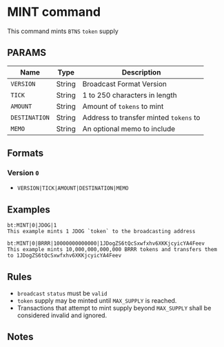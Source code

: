 # MINT command
This command mints `BTNS` `token` supply

## PARAMS
| Name          | Type   | Description                            |
| ------------- | ------ | -------------------------------------- |
| `VERSION`     | String | Broadcast Format Version               |
| `TICK`        | String | 1 to 250 characters in length          |
| `AMOUNT`      | String | Amount of `tokens` to mint             |
| `DESTINATION` | String | Address to transfer minted `tokens` to |
| `MEMO`        | String | An optional memo to include            |

## Formats

### Version `0`
- `VERSION|TICK|AMOUNT|DESTINATION|MEMO`

## Examples
```
bt:MINT|0|JDOG|1
This example mints 1 JDOG `token` to the broadcasting address
```

```
bt:MINT|0|BRRR|10000000000000|1JDogZS6tQcSxwfxhv6XKKjcyicYA4Feev
This example mints 10,000,000,000,000 BRRR tokens and transfers them to 1JDogZS6tQcSxwfxhv6XKKjcyicYA4Feev 
```

## Rules
- `broadcast` `status` must be `valid`
- `token` supply may be minted until `MAX_SUPPLY` is reached.
- Transactions that attempt to mint supply beyond `MAX_SUPPLY` shall be considered invalid and ignored.

## Notes